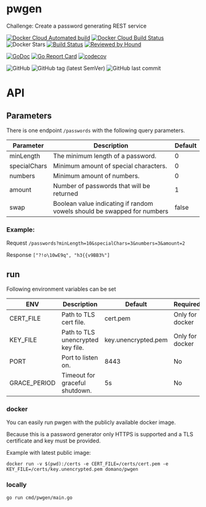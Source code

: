# pwgen
Challenge: Create a password generating REST service

[![Docker Cloud Automated build](https://img.shields.io/docker/cloud/automated/domano/pwgen.svg)](https://cloud.docker.com/repository/docker/domano/pwgen)
[![Docker Cloud Build Status](https://img.shields.io/docker/cloud/build/domano/pwgen.svg)](https://cloud.docker.com/repository/docker/domano/pwgen)
![Docker Stars](https://img.shields.io/docker/stars/domano/pwgen.svg)
[![Build Status](https://travis-ci.org/domano/pwgen.svg?branch=master)](https://travis-ci.org/domano/pwgen)
[![Reviewed by Hound](https://img.shields.io/badge/Reviewed_by-Hound-8E64B0.svg)](https://houndci.com)

[![GoDoc](https://godoc.org/github.com/domano/pwgen/internal?status.svg)](http://godoc.org/github.com/domano/pwgen/internal)
[![Go Report Card](https://goreportcard.com/badge/github.com/domano/pwgen)](https://goreportcard.com/report/github.com/domano/pwgen)
[![codecov](https://codecov.io/gh/domano/pwgen/branch/master/graph/badge.svg)](https://codecov.io/gh/domano/pwgen)

![GitHub](https://img.shields.io/github/license/domano/pwgen.svg)
![GitHub tag (latest SemVer)](https://img.shields.io/github/tag/domano/pwgen.svg)
![GitHub last commit](https://img.shields.io/github/last-commit/domano/pwgen.svg)


# API

## Parameters
There is one endpoint `/passwords` with the following query parameters.

| Parameter | Description | Default | 
| --- | --- | --- | 
| minLength | The minimum length of a password.| 0| 
| specialChars| Minimum amount of special characters. | 0 | 
| numbers | Minimum amount of numbers. | 0 |
| amount | Number of passwords that will be returned | 1 |
| swap | Boolean value indicating if random vowels should be swapped for numbers | false |

### Example:
Request `/passwords?minLength=10&specialChars=3&numbers=3&amount=2`

Response `["?!o\10wE9q", "h3{{v9BB3%"]`

 
## run
Following environment variables can be set

| ENV           | Description | Default | Required |
|---            |---                                |---                    |---                |
| CERT_FILE     | Path to TLS cert file.            | cert.pem              | Only for docker   |
| KEY_FILE      | Path to TLS unencrypted key file. | key.unencrypted.pem   | Only for docker   |
| PORT          | Port to listen on.                | 8443                  | No                |
| GRACE_PERIOD  | Timeout for graceful shutdown.    | 5s                    | No                |

###  docker
You can easily run pwgen with the publicly available docker image. 

Because this is a password generator only HTTPS is supported and a TLS certificate and key must be provided.

Example with latest public image:

`docker run -v $(pwd):/certs -e CERT_FILE=/certs/cert.pem -e KEY_FILE=/certs/key.unencrypted.pem domano/pwgen`

### locally
`go run cmd/pwgen/main.go`
